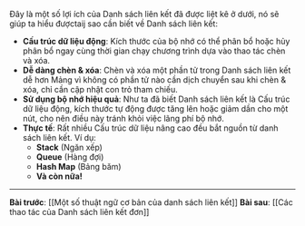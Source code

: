 Đây là một số lợi ích của Danh sách liên kết đã được liệt kê ở dưới, nó sẽ giúp ta hiểu đượctaij sao cần biết về Danh sách liên kết:
- **Cấu trúc dữ liệu động**: Kích thước của bộ nhớ có thể phân bổ hoặc hủy phân bổ ngay cùng thời gian chạy chương trình dựa vào thao tác chèn và xóa.
- **Dễ dàng chèn & xóa**: Chèn và xóa một phần tử trong Danh sách liên kết dễ hơn Mảng vì không có phần tử nào cần dịch chuyển sau khi chèn & xóa, chỉ cần cập nhật con trỏ tham chiếu.
- **Sử dụng bộ nhớ hiệu quả**: Như ta đã biết Danh sách liên kết là Cấu trúc dữ liệu động, kích thước tự động được tăng lên hoặc giảm dần cho một nút, cho nên điều này tránh khỏi việc lãng phí bộ nhớ.
- **Thực tế**: Rất nhiều Cấu trúc dữ liệu nâng cao đều bắt nguồn từ danh sách liên kết. Ví dụ:
	- **Stack** (Ngăn xếp)
	- **Queue** (Hàng đợi)
	- **Hash Map** (Bảng băm)
	- **Và còn nữa!**

---
**Bài trước**: [[Một số thuật ngữ cơ bản của danh sách liên kết]]
**Bài sau**: [[Các thao tác của Danh sách liên kết đơn]]
